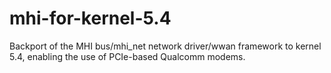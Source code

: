 # mhi-for-kernel-5.4
Backport of the MHI bus/mhi_net network driver/wwan framework to kernel 5.4, enabling the use of PCIe-based Qualcomm modems.
